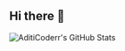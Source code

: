## Hi there 👋
![AditiCoderr's GitHub Stats](https://github-readme-stats.vercel.app/api?username=AditiCoderr&show_icons=true&theme=default)
<!--
**AditiCoderr/AditiCoderr** is a ✨ _special_ ✨ repository because its `README.md` (this file) appears on your GitHub profile.

Here are some ideas to get you started:

- 🔭 I’m currently working on ...
- 🌱 I’m currently learning ...
- 👯 I’m looking to collaborate on ...
- 🤔 I’m looking for help with ...
- 💬 Ask me about ...
- 📫 How to reach me: ...
- 😄 Pronouns: ...
- ⚡ Fun fact: ...
-->
